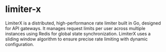 # limiter-x
LimiterX is a distributed, high-performance rate limiter built in Go, designed for API gateways. It manages request limits per user across multiple instances using Redis for global state synchronization. LimiterX uses a sliding window algorithm to ensure precise rate limiting with dynamic configuration.
